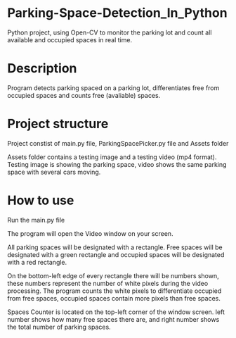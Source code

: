 # Parking-Space-Detection_In_Python
Python project, using Open-CV to monitor the parking lot and count all available and occupied spaces in real time. 

# Description
Program detects parking spaced on a parking lot, differentiates free from occupied spaces and counts free (avaliable) spaces.  

# Project structure
Project constist of main.py file, ParkingSpacePicker.py file and Assets folder

Assets folder contains a testing image and a testing video (mp4 format). Testing image is showing the parking space, video shows the same parking space with several cars moving.

# How to use
Run the main.py file

The program will open the Video window on your screen. 

All parking spaces will be designated with a rectangle. Free spaces will be designated with a green rectangle and occupied spaces will be designated with a red rectangle. 

On the bottom-left edge of every rectangle there will be numbers shown, these numbers represent the number of white pixels during the video processing. The program counts the white pixels to differentiate occupied from free spaces, occupied spaces contain more pixels than free spaces. 

Spaces Counter is located on the top-left corner of the window screen. 
left number shows how many free spaces there are, and right number shows the total number of parking spaces. 
